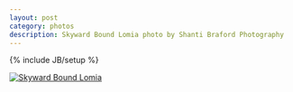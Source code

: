 ```yaml
---
layout: post
category: photos
description: Skyward Bound Lomia photo by Shanti Braford Photography
---
```

{% include JB/setup %}

<a href="/photos/choose_your_own_adventafilter/skyward_bound_lomia.jpg" title="Skyward Bound Lomia"><img src="/photos/choose_your_own_adventafilter/skyward_bound_lomia.jpg" alt="Skyward Bound Lomia" /></a>

